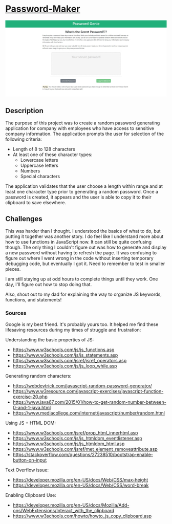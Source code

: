 # [Password-Maker](https://lbernadel.github.io/Password-Maker/)

![Password-Maker Screenshot](password-page.jpg)

## Description
The purpose of this project was to create a random password generating application for company with employees who have access to sensitive company information. The application prompts the user for selection of the following criteria:

- Length of 8 to 128 characters
- At least one of these character types:
  - Lowercase letters
  - Uppercase letters
  - Numbers
  - Special characters

The application validates that the user choose a length within range and at least one character type prior to generating a random password. Once a password is created, it appears and the user is able to copy it to their clipboard to save elsewhere.

## Challenges
This was harder than I thought. I understood the basics of what to do, but putting it together was another story. I do feel like I understand more about how to use functions in JavaScript now. It can still be quite confusing though. The only thing I couldn't figure out was how to generate and display a new password without having to refresh the page. It was confusing to figure out where I went wrong in the code without inserting temporary debugging code, but eventually I got it. Need to remember to test in smaller pieces.

I am still staying up at odd hours to complete things until they work. One day, I'll figure out how to stop doing that.

Also, shout out to my dad for explaining the way to organize JS keywords, functions, and statements!


### Sources
Google is my best friend. It's probably yours too. It helped me find these lifesaving resources during my times of struggle and frustration:

Understanding the basic properties of JS:
- https://www.w3schools.com/js/js_functions.asp
- https://www.w3schools.com/js/js_statements.asp
- https://www.w3schools.com/jsref/jsref_operators.asp
- https://www.w3schools.com/js/js_loop_while.asp

Generating random characters:
- https://webdevtrick.com/javascript-random-password-generator/
- https://www.w3resource.com/javascript-exercises/javascript-function-exercise-20.php
- https://www.java67.com/2015/01/how-to-get-random-number-between-0-and-1-java.html
- https://www.mediacollege.com/internet/javascript/number/random.html

Using JS + HTML DOM:
- https://www.w3schools.com/jsref/prop_html_innerhtml.asp
- https://www.w3schools.com/js/js_htmldom_eventlistener.asp
- https://www.w3schools.com/js/js_htmldom_html.asp
- https://www.w3schools.com/jsref/met_element_removeattribute.asp
- https://stackoverflow.com/questions/27238510/bootstrap-enable-button-on-input

Text Overflow issue:
- https://developer.mozilla.org/en-US/docs/Web/CSS/max-height
- https://developer.mozilla.org/en-US/docs/Web/CSS/word-break

Enabling Clipboard Use:
- https://developer.mozilla.org/en-US/docs/Mozilla/Add-ons/WebExtensions/Interact_with_the_clipboard
- https://www.w3schools.com/howto/howto_js_copy_clipboard.asp
